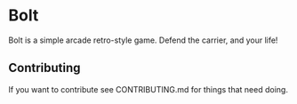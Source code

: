 # Bolt
Bolt is a simple arcade retro-style game. Defend the carrier, and your life!

## Contributing
If you want to contribute see CONTRIBUTING.md for things that need doing.
